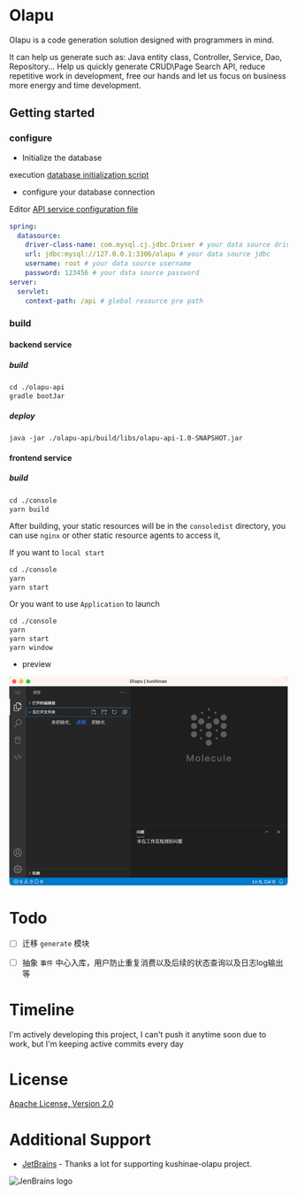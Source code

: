 # Olapu

Olapu is a code generation solution designed with programmers in mind.

It can help us generate such as: Java entity class, Controller, Service, Dao, Repository... Help us quickly generate CRUD\Page Search API, reduce repetitive work in development, free our hands and let us focus on business more energy and time development.

## Getting started

### configure

- Initialize the database

execution [database initialization script](./sql/init.sql)

- configure your database connection

Editor [API service configuration file](./olapu-api/src/main/resources/application.yaml) 

```yaml
spring:
  datasource:
    driver-class-name: com.mysql.cj.jdbc.Driver # your data source driver
    url: jdbc:mysql://127.0.0.1:3306/olapu # your data source jdbc
    username: root # your data source username
    password: 123456 # your data source password
server:
  servlet:
    context-path: /api # global resource pre path
```

### build

#### backend service

##### build

```shell
cd ./olapu-api
gradle bootJar
```

##### deploy

```shell
java -jar ./olapu-api/build/libs/olapu-api-1.0-SNAPSHOT.jar
```


#### frontend service

##### build

```shell
cd ./console
yarn build
```

After building, your static resources will be in the `consoledist` directory, you can use `nginx` or other static resource agents to access it,

If you want to `local start`

```shell
cd ./console
yarn
yarn start
```

Or you want to use `Application` to launch

```shell
cd ./console
yarn
yarn start
yarn window
```

- preview

![](./docs/quickstart/applicaiton_preview.png)

# Todo

- [ ] 迁移 `generate` 模块

- [ ] 抽象 `事件` 中心入库，用户防止重复消费以及后续的状态查询以及日志log输出等
# Timeline

I'm actively developing this project, I can't push it anytime soon due to work, but I'm keeping active commits every day

# License

[Apache License, Version 2.0](https://www.apache.org/licenses/LICENSE-2.0)

# Additional Support

* [JetBrains](https://www.jetbrains.com/?from=kushinae/olapu) - Thanks a lot for
  supporting kushinae-olapu project.

![JenBrains logo](https://springdoc.org/img/jetbrains.svg)